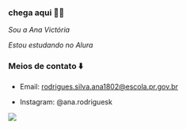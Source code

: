 ### chega aqui 👨‍🦽

_Sou a Ana Victória_

*Estou estudando no Alura*

### Meios de contato ⬇️
- Email: rodrigues.silva.ana1802@escola.pr.gov.br

- Instagram: @ana.rodriguesk



![](https://tenor.com/pt-BR/view/afonsinha-part-dance-fast-forward-gif-15689430)

